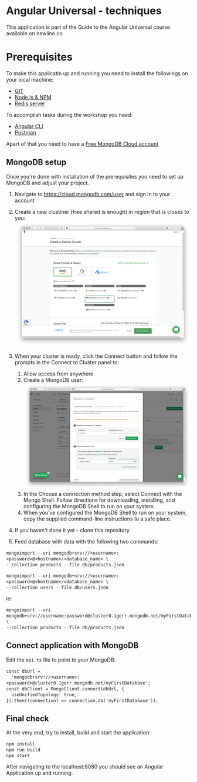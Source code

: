 # Angular Universal - techniques

This application is part of the Guide to the Angular Universal course available on newline.co

# Prerequisites

To make this applicatin up and running you need to install the followings on your local machine:

- [GIT](https://git-scm.com/book/en/v2/Getting-Started-Installing-Git)
- [Node.js & NPM](https://nodejs.org/en/)
- [Redis server](https://redis.io)


To accomplish tasks during the workshop you need:

- [Angular CLI](https://angular.io/cli)
- [Postman](https://www.postman.com)



Apart of that you need to have a [Free MongoDB Cloud account](https://cloud.mongodb.com/user)


## MongoDB setup

Once you're done with installation of the prerequisites you need to set up MongoDB and adjust your project.

1. Navigate to https://cloud.mongodb.com/user and sign in to your account
1. Create a new clustiner (free shared is enough) in region that is closes to you: ![img](https://raw.githubusercontent.com/maciejtreder/angular-uvniersal-training/master/atlas2.jpg)

1. When your cluster is ready, click the Connect button and follow the prompts in the Connect to Cluster panel to:

    1. Allow access from anywhere
    1. Create a MongoDB user: ![img](https://raw.githubusercontent.com/maciejtreder/angular-uvniersal-training/master/atlas3.jpg)
    1. In the Choose a connection method step, select Connect with the Mongo Shell. Follow directions for downloading, installing, and configuring the MongoDB Shell to run on your system.
    1. When you've configured the MongoDB Shell to run on your system, copy the supplied command-line instructions to a safe place.

1. If you haven't done it yet - clone this repository
1. Feed database with data with the following two commands:
```
mongoimport --uri mongodb+srv://<username>:<password>@<hostname>/<database_name> \
--collection products --file db/products.json
```

```
mongoimport --uri mongodb+srv://<username>:<password>@<hostname>/<database_name> \
--collection users --file db/users.json
```

ie:
```
mongoimport --uri mongodb+srv://username:password@cluster0.1gerr.mongodb.net/myFirstDatabase \
--collection products --file db/products.json
```

## Connect application with MongoDB
Edit the `api.ts` file to point to your MongoDB:

```
const dbUrl =
  'mongodb+srv://<username>:<password>@cluster0.1gerr.mongodb.net/myFirstDatabase';
const dbClient = MongoClient.connect(dbUrl, {
  useUnifiedTopology: true,
}).then((connection) => connection.db('myFirstDatabase'));
```

## Final check

At the very end, try to install, build and start the application:

```
npm install
npm run build
npm start
```

After navigating to the localhost:8080 you should see an Angular Application up and running.